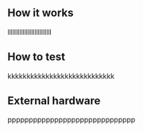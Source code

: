 <!---

This file is used to generate your project datasheet. Please fill in the information below and delete any unused
sections.

You can also include images in this folder and reference them in the markdown. Each image must be less than
512 kb in size, and the combined size of all images must be less than 1 MB.
-->

## How it works

llllllllllllllllllllllllll

## How to test

kkkkkkkkkkkkkkkkkkkkkkkkkkkk

## External hardware

pppppppppppppppppppppppppppppp
